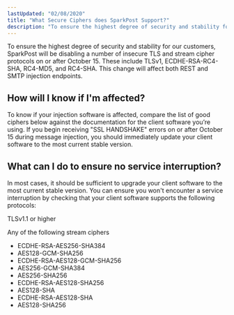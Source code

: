 ```yaml
---
lastUpdated: "02/08/2020"
title: "What Secure Ciphers does SparkPost Support?"
description: "To ensure the highest degree of security and stability for our customers, SparkPost will be disabling a number of insecure TLS and stream cipher protocols on October 15. These include TLSv1, ECDHE-RSA-RC4-SHA, RC4-MD5, and RC4-SHA. This change will affect both REST and SMTP injection endpoints"
---
```


To ensure the highest degree of security and stability for our customers, SparkPost will be disabling a number of insecure TLS and stream cipher protocols on or after October 15. These include TLSv1, ECDHE-RSA-RC4-SHA, RC4-MD5, and RC4-SHA. This change will affect both REST and SMTP injection endpoints.

## How will I know if I'm affected?
To know if your injection software is affected, compare the list of good ciphers below against the documentation for the client software you’re using. If you begin receiving "SSL HANDSHAKE" errors on or after October 15 during message injection, you should immediately update your client software to the most current stable version.

## What can I do to ensure no service interruption?
In most cases, it should be sufficient to upgrade your client software to the most current stable version. You can ensure you won't encounter a service interruption by checking that your client software supports the following protocols:

   TLSv1.1 or higher
   
   Any of the following stream ciphers
   * ECDHE-RSA-AES256-SHA384
   * AES128-GCM-SHA256
   * ECDHE-RSA-AES128-GCM-SHA256
   * AES256-GCM-SHA384
   * AES256-SHA256
   * ECDHE-RSA-AES128-SHA256
   * AES128-SHA
   * ECDHE-RSA-AES128-SHA
   * AES128-SHA256
   
